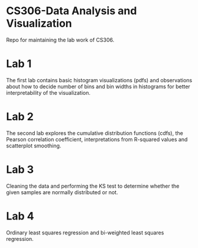 # CS306-Data Analysis and Visualization
 Repo for maintaining the lab work of CS306.

# Lab 1
The first lab contains basic histogram visualizations (pdfs) and observations about how to decide number of bins and bin widths in histograms for better interpretability of the visualization.

# Lab 2
The second lab explores the cumulative distribution functions (cdfs),  the Pearson correlation coefficient, interpretations from R-squared values and scatterplot smoothing. 

# Lab 3
Cleaning the data and performing the KS test to determine whether the given samples are normally distributed or not.

# Lab 4 
Ordinary least squares regression and bi-weighted least squares regression. 
